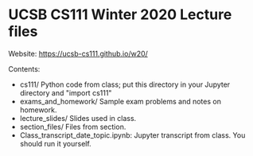 # UCSB CS111 Winter 2020 Lecture files

Website: <https://ucsb-cs111.github.io/w20/>

Contents:

 - cs111/                             Python code from class; put this directory in your Jupyter directory and "import cs111"
 - exams_and_homework/                Sample exam problems and notes on homework.
 - lecture_slides/                    Slides used in class.
 - section_files/                     Files from section.
 - Class_transcript_date_topic.ipynb: Jupyter transcript from class. You should run it yourself.
